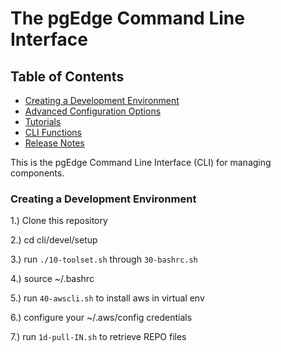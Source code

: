 # The pgEdge Command Line Interface

## Table of Contents
- [Creating a Development Environment](README.md#creating-a-development-environment)
- [Advanced Configuration Options](docs/cli_configuration.md)
- [Tutorials](docs/tutorials.md)
- [CLI Functions](docs/cli_functions.md)
- [Release Notes](docs/cli_release_notes.md)

This is the pgEdge Command Line Interface (CLI) for managing components. 

### Creating a Development Environment

1.) Clone this repository

2.) cd cli/devel/setup

3.) run `./10-toolset.sh` through `30-bashrc.sh`

4.) source ~/.bashrc

5.) run `40-awscli.sh` to install aws in virtual env

6.) configure your ~/.aws/config credentials

7.) run `1d-pull-IN.sh` to retrieve REPO files

